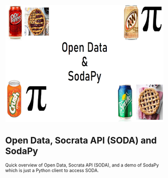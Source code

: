 <p align="center">
  <img width="780" height="373" src="https://github.com/minh1001/soda_py/blob/master/soda_py.PNG">
</p>

# Open Data, Socrata API (SODA) and SodaPy

Quick overview of Open Data, Socrata API (SODA), and a demo of SodaPy which is just a Python client to access SODA.
